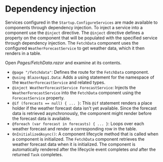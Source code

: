 # Dependency injection

Services configured in the `Startup.ConfigureServices` are made available to components through dependency injection. To inject a service into a component use the `@inject` directive. The `@inject` directive defines a property on the component that will be populated with the specified service through dependency injection. The `FetchData` component uses the configured `WeatherForecastService` to get weather data, which it then renders in a table.

Open *Pages/FetchData.razor* and examine at its contents.

- `@page "/fetchdata"`: Defines the route for the `FetchData` component.
- `@using BlazorApp1.Data`: Adds a using statement for the namespace of the `WeatherForecastService` and related types.
- `@inject WeatherForecastService ForecastService`: Injects the `WeatherForecastService` into the `FetchData` component using the `ForecastService` property.
- `@if (forecasts == null) { ... }`: This `@if` statement renders a place holder if the weather forecast data isn't yet available. Since the forecast data is retrieved asynchronously, the component might render before the forecast data is available. 
- `@foreach (var forecast in forecasts) { ... }`: Loops over each weather forecast and render a corresponding row in the table.
- `OnInitializedAsync()`: A component lifecycle method that is called when a component is initialized. The `FetchData` component retrieves the weather forecast data when it is initialized. The component is automatically rendered after the lifecycle event completes *and* after the returned `Task` completes.
